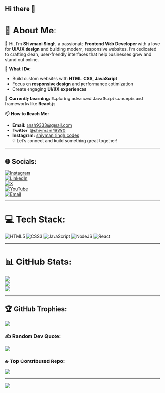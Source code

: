 ## Hi there 👋
# 💫 About Me:
👋 Hi, I’m **Shivmani Singh**, a passionate **Frontend Web Developer** with a love for **UI/UX design** and building modern, responsive websites. I’m dedicated to crafting clean, user-friendly interfaces that help businesses grow and stand out online.  

🚀 **What I Do:**  
- Build custom websites with **HTML, CSS, JavaScript**  
- Focus on **responsive design** and performance optimization  
- Create engaging **UI/UX experiences**  

🌱 **Currently Learning:** Exploring advanced JavaScript concepts and frameworks like **React.js**  

📫 **How to Reach Me:**  
- **Email:** ansh9333@gmail.com  
- **Twitter:** [@shivmani46380](https://twitter.com/shivmani46380)  
- **Instagram:** [shivmanisingh.codes](https://instagram.com/shivmanisingh.codes)  
💡 Let’s connect and build something great together!  

---

## 🌐 Socials:
[![Instagram](https://img.shields.io/badge/Instagram-%23E4405F.svg?logo=Instagram&logoColor=white)](https://instagram.com/shivmanisingh.codes)  
[![LinkedIn](https://img.shields.io/badge/LinkedIn-%230077B5.svg?logo=linkedin&logoColor=white)](https://linkedin.com/in/shivmani-singh-11b122306)  
[![X](https://img.shields.io/badge/X-black.svg?logo=X&logoColor=white)](https://x.com/shivmani46380)  
[![YouTube](https://img.shields.io/badge/YouTube-%23FF0000.svg?logo=YouTube&logoColor=white)](https://youtube.com/@CodewithAnsh1)  
[![Email](https://img.shields.io/badge/Email-D14836?logo=gmail&logoColor=white)](mailto:ansh9333@gmail.com)  

---

# 💻 Tech Stack:
![HTML5](https://img.shields.io/badge/html5-%23E34F26.svg?style=for-the-badge&logo=html5&logoColor=white) ![CSS3](https://img.shields.io/badge/css3-%231572B6.svg?style=for-the-badge&logo=css3&logoColor=white) ![JavaScript](https://img.shields.io/badge/javascript-%23323330.svg?style=for-the-badge&logo=javascript&logoColor=%23F7DF1E) ![NodeJS](https://img.shields.io/badge/node.js-6DA55F?style=for-the-badge&logo=node.js&logoColor=white) ![React](https://img.shields.io/badge/react-%2320232a.svg?style=for-the-badge&logo=react&logoColor=%2361DAFB)  

---

# 📊 GitHub Stats:
![](https://github-readme-stats.vercel.app/api?username=Code-withAnsh&theme=ambient_gradient&hide_border=false&include_all_commits=true&count_private=true)  
![](https://github-readme-streak-stats.herokuapp.com/?user=Code-withAnsh&theme=ambient_gradient&hide_border=false)  
![](https://github-readme-stats.vercel.app/api/top-langs/?username=Code-withAnsh&theme=ambient_gradient&hide_border=false&include_all_commits=true&count_private=true&layout=compact)  

---

## 🏆 GitHub Trophies:
![](https://github-profile-trophy.vercel.app/?username=Code-withAnsh&theme=radical&no-frame=false&no-bg=true&margin-w=4)  

### ✍️ Random Dev Quote:
![](https://quotes-github-readme.vercel.app/api?type=horizontal&theme=radical)  

### 🔝 Top Contributed Repo:
![](https://github-contributor-stats.vercel.app/api?username=Code-withAnsh&limit=5&theme=ambient_gradient&combine_all_yearly_contributions=true)  

---

[![](https://visitcount.itsvg.in/api?id=Code-withAnsh&icon=0&color=0)](https://visitcount.itsvg.in)
